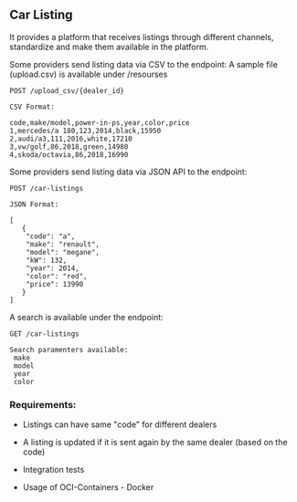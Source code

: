 ## Car Listing

It provides a platform that receives listings through different channels, standardize and make them available in the platform.

Some providers send listing data via CSV to the endpoint:
A sample file (upload.csv) is available under  /resourses
```
POST /upload_csv/{dealer_id}

CSV Format:

code,make/model,power-in-ps,year,color,price
1,mercedes/a 180,123,2014,black,15950
2,audi/a3,111,2016,white,17210
3,vw/golf,86,2018,green,14980
4,skoda/octavia,86,2018,16990
````

Some providers send listing data via JSON API to the endpoint:
````
POST /car-listings

JSON Format:

[
   {
    "code": "a",
    "make": "renault",
    "model": "megane",
    "kW": 132,
    "year": 2014,
    "color": "red",
    "price": 13990
   }
]
````

A search is available under the endpoint:
```
GET /car-listings

Search paramenters available:
 make
 model 
 year  
 color
```

### Requirements:
- Listings can have same "code" for different dealers

- A listing is updated if it is sent again by the same dealer (based on the code)

- Integration tests

- Usage of OCI-Containers - Docker
